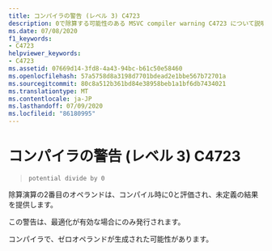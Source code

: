 ```yaml
---
title: コンパイラの警告 (レベル 3) C4723
description: 0で除算する可能性のある MSVC compiler warning C4723 について説明します。
ms.date: 07/08/2020
f1_keywords:
- C4723
helpviewer_keywords:
- C4723
ms.assetid: 07669d14-3fd8-4a43-94bc-b61c50e58460
ms.openlocfilehash: 57a5758d8a3198d7701bdead2e1bbe567b72701a
ms.sourcegitcommit: 80c8a512b361bd84e38958beb1a1bf6db7434021
ms.translationtype: MT
ms.contentlocale: ja-JP
ms.lasthandoff: 07/09/2020
ms.locfileid: "86180995"
---
```

# <a name="compiler-warning-level-3-c4723"></a>コンパイラの警告 (レベル 3) C4723

> `potential divide by 0`

除算演算の2番目のオペランドは、コンパイル時に0と評価され、未定義の結果を提供します。

この警告は、最適化が有効な場合にのみ発行されます。

コンパイラで、ゼロオペランドが生成された可能性があります。
